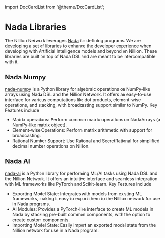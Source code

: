 import DocCardList from '@theme/DocCardList';

# Nada Libraries

The Nillion Network leverages [Nada](/nada-lang) for defining programs. We are developing a set of libraries to enhance the developer experience when developing with Artificial Intelligence models and beyond on Nillion. These libraries are built on top of Nada DSL and are meant to be intercompatible with it.

## Nada Numpy

[nada-numpy](/nada-numpy-introduction) is a Python library for algebraic operations on NumPy-like arrays using Nada DSL and the Nillion Network. It offers an easy-to-use interface for various computations like dot products, element-wise operations, and stacking, with broadcasting support similar to NumPy. Key Features include

- Matrix operations: Perform common matrix operations on NadaArrays (a NumPy-like matrix object).
- Element-wise Operations: Perform matrix arithmetic with support for broadcasting.
- Rational Number Support: Use Rational and SecretRational for simplified decimal number operations on Nillion.

## Nada AI

[nada-ai](/nada-ai-introduction) is a Python library for performing ML/AI tasks using Nada DSL and the Nillion Network. It offers an intuitive interface and seamless integration with ML frameworks like PyTorch and Scikit-learn. Key Features include

- Exporting Model State: Integrates with models from existing ML frameworks, making it easy to export them to the Nillion network for use in Nada programs.
- AI Modules: Provides a PyTorch-like interface to create ML models in Nada by stacking pre-built common components, with the option to create custom components.
- Importing Model State: Easily import an exported model state from the Nillion network for use in a Nada program.

<DocCardList />
